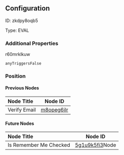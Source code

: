 # <nil>
## Configuration
ID:  zkdpy8oqb5

Type: EVAL 







### Additional Properties
r60mrklkuw
```string 
anyTriggersFalse
```





### Position

#### Previous Nodes
| Node Title | Node ID |
| :------------- | ------------ |
| Verify Email | [m8opeg6ilr](./m8opeg6ilr.md) | 
 
 #### Future Nodes
| Node Title | Node ID |
| :------------- | ------------ |
| Is Remember Me Checked |[5g1u9k5fi3](./5g1u9k5fi3.md)Node |[r60mrklkuw](./r60mrklkuw.md) | 